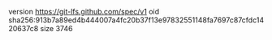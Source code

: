 version https://git-lfs.github.com/spec/v1
oid sha256:913b7a89ed4b444007a4fc20b37f13e97832551148fa7697c87cfdc1420637c8
size 3746
